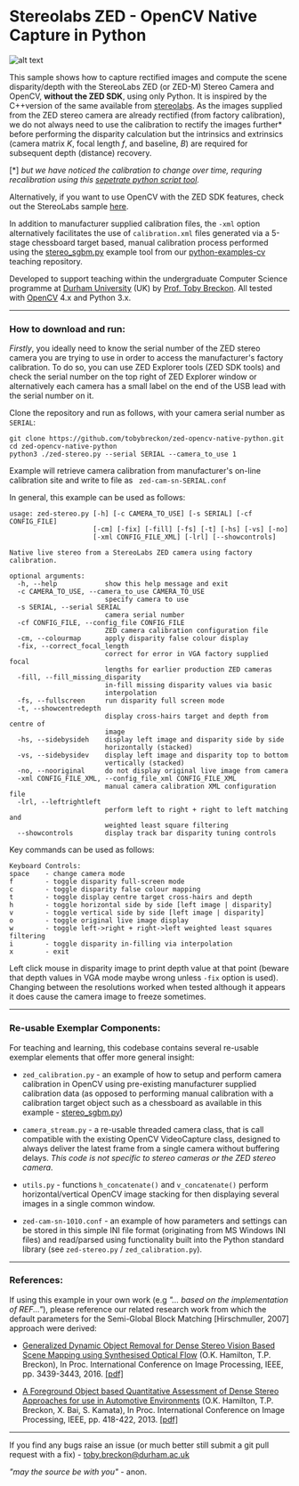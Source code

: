 # Stereolabs ZED -  OpenCV Native Capture in Python

![alt text](https://raw.githubusercontent.com/apennisi/ZedCameraGrabber/master/images/zed.jpg)

This sample shows how to capture rectified images and compute the scene disparity/depth with the StereoLabs ZED (or ZED-M) Stereo Camera and OpenCV, **without the ZED SDK**, using only Python. It is inspired by the C++version of the same available from [stereolabs](https://github.com/stereolabs/zed-opencv-native). As the images supplied from the ZED stereo camera are already rectified (from factory calibration), we do not always need to use the calibration to rectify the images further* before performing the disparity calculation but the intrinsics and extrinsics (camera matrix _K_, focal length _f_, and baseline, _B_) are required for subsequent depth (distance) recovery.

[*] _but we have noticed the calibration to change over time, requring recalibration using this [sepetrate python script tool](https://github.com/tobybreckon/python-examples-cv/blob/master/stereo_sgbm.py)._

Alternatively, if you want to use OpenCV with the ZED SDK features, check out the StereoLabs sample [here](https://github.com/stereolabs/zed-opencv).

In addition to manufacturer supplied calibration files, the ```-xml``` option alternatively facilitates the use of ```calibration.xml``` files generated via a 5-stage chessboard target based, manual calibration process performed using the [stereo_sgbm.py](https://github.com/tobybreckon/python-examples-cv/blob/master/stereo_sgbm.py) example tool from our [python-examples-cv](https://github.com/tobybreckon/python-examples-cv/blob/master/stereo_sgbm.py) teaching repository.

Developed to support teaching within the undergraduate Computer Science programme at [Durham University](http://www.durham.ac.uk) (UK) by [Prof. Toby Breckon](https://breckon.org/toby/). All tested with [OpenCV](http://www.opencv.org) 4.x and Python 3.x.

---

### How to download and run:

_Firstly_, you ideally need to know the serial number of the ZED stereo camera you are trying to use in order to access the manufacturer's factory calibration. To do so, you can use ZED Explorer tools (ZED SDK tools) and check the serial number on the top right of ZED Explorer window or alternatively each camera has a small label on the end of the USB lead with the serial number on it.


Clone the repository and run as follows, with your camera serial number as ```SERIAL```:

```
git clone https://github.com/tobybreckon/zed-opencv-native-python.git
cd zed-opencv-native-python
python3 ./zed-stereo.py --serial SERIAL --camera_to_use 1
```

Example will retrieve camera calibration from manufacturer's on-line calibration site and write to file as ``` zed-cam-sn-SERIAL.conf```

In general, this example can be used as follows:

```
usage: zed-stereo.py [-h] [-c CAMERA_TO_USE] [-s SERIAL] [-cf CONFIG_FILE]
                     [-cm] [-fix] [-fill] [-fs] [-t] [-hs] [-vs] [-no]
                     [-xml CONFIG_FILE_XML] [-lrl] [--showcontrols]

Native live stereo from a StereoLabs ZED camera using factory calibration.

optional arguments:
  -h, --help            show this help message and exit
  -c CAMERA_TO_USE, --camera_to_use CAMERA_TO_USE
                        specify camera to use
  -s SERIAL, --serial SERIAL
                        camera serial number
  -cf CONFIG_FILE, --config_file CONFIG_FILE
                        ZED camera calibration configuration file
  -cm, --colourmap      apply disparity false colour display
  -fix, --correct_focal_length
                        correct for error in VGA factory supplied focal
                        lengths for earlier production ZED cameras
  -fill, --fill_missing_disparity
                        in-fill missing disparity values via basic
                        interpolation
  -fs, --fullscreen     run disparity full screen mode
  -t, --showcentredepth
                        display cross-hairs target and depth from centre of
                        image
  -hs, --sidebysideh    display left image and disparity side by side
                        horizontally (stacked)
  -vs, --sidebysidev    display left image and disparity top to bottom
                        vertically (stacked)
  -no, --nooriginal     do not display original live image from camera
  -xml CONFIG_FILE_XML, --config_file_xml CONFIG_FILE_XML
                        manual camera calibration XML configuration file
  -lrl, --leftrightleft
                        perform left to right + right to left matching and
                        weighted least square filtering
  --showcontrols        display track bar disparity tuning controls
```

Key commands can be used as follows:
```
Keyboard Controls:
space    - change camera mode
f        - toggle disparity full-screen mode
c        - toggle disparity false colour mapping
t        - toggle display centre target cross-hairs and depth
h        - toggle horizontal side by side [left image | disparity]
v        - toggle vertical side by side [left image | disparity]
o        - toggle original live image display
w        - toggle left->right + right->left weighted least squares filtering
i        - toggle disparity in-filling via interpolation
x        - exit
```

Left click mouse in disparity image to print depth value at that point (beware that depth values in VGA mode maybe wrong unless ```-fix``` option is used). Changing between the resolutions worked when tested although it appears it does cause the camera image to freeze sometimes.

---

### Re-usable Exemplar Components:

For teaching and learning, this codebase contains several re-usable exemplar elements that offer more general insight:

- ```zed_calibration.py``` - an example of how to setup and perform camera calibration in OpenCV using pre-existing manufacturer supplied calibration data (as opposed to performing manual calibration with a calibration target object such as a chessboard as available in this example - [stereo_sgbm.py](https://github.com/tobybreckon/python-examples-cv/blob/master/stereo_sgbm.py))

- ```camera_stream.py``` - a re-usable threaded camera class, that is call compatible with the existing OpenCV VideoCapture class, designed to always deliver the latest frame from a single camera without buffering delays. _This code is not specific to stereo cameras or the ZED stereo camera_.

- ```utils.py``` - functions ```h_concatenate()``` and ```v_concatenate()``` perform horizontal/vertical OpenCV image stacking for then displaying several images in a single common window.

- ```zed-cam-sn-1010.conf``` - an example of how parameters and settings can be stored in this simple INI file format (originating from MS Windows INI files) and read/parsed using functionality built into the Python standard library (see ```zed-stereo.py``` / ```zed_calibration.py```).

---

### References:

If using this example in your own work (e.g _"... based on the implementation of REF..."_), please reference our related research work from which the default parameters for the Semi-Global Block Matching [Hirschmuller, 2007] approach were derived:

- [Generalized Dynamic Object Removal for Dense Stereo Vision Based Scene Mapping using Synthesised Optical Flow](https://breckon.org/toby/publications/papers/hamilton16removal.pdf) (O.K. Hamilton, T.P. Breckon), In Proc. International Conference on Image Processing, IEEE, pp. 3439-3443, 2016. [[pdf]](https://breckon.org/toby/publications/papers/hamilton16removal.pdf)

- [A Foreground Object based Quantitative Assessment of Dense Stereo Approaches for use in Automotive Environments](https://breckon.org/toby/publications/papers/hamilton13stereo.pdf) (O.K. Hamilton, T.P. Breckon, X. Bai, S. Kamata), In Proc. International Conference on Image Processing, IEEE, pp. 418-422, 2013. [[pdf]](https://breckon.org/toby/publications/papers/hamilton13stereo.pdf)

---

If you find any bugs raise an issue (or much better still submit a git pull request with a fix) - toby.breckon@durham.ac.uk

_"may the source be with you"_ - anon.
